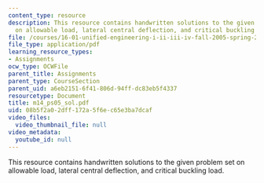 ```yaml
---
content_type: resource
description: This resource contains handwritten solutions to the given problem set
  on allowable load, lateral central deflection, and critical buckling load.
file: /courses/16-01-unified-engineering-i-ii-iii-iv-fall-2005-spring-2006/08b5f2a02dff172a5f6ec65e3ba7dcaf_m14_ps05_sol.pdf
file_type: application/pdf
learning_resource_types:
- Assignments
ocw_type: OCWFile
parent_title: Assignments
parent_type: CourseSection
parent_uid: a6eb2151-6f41-806d-94ff-dc83eb5f4337
resourcetype: Document
title: m14_ps05_sol.pdf
uid: 08b5f2a0-2dff-172a-5f6e-c65e3ba7dcaf
video_files:
  video_thumbnail_file: null
video_metadata:
  youtube_id: null
---
```

This resource contains handwritten solutions to the given problem set on allowable load, lateral central deflection, and critical buckling load.